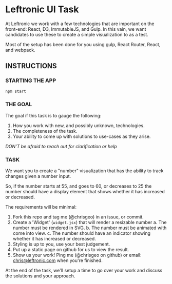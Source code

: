 Leftronic UI Task
===========================

At Leftronic we work with a few technologies that are important on the
front-end: React, D3, ImmutableJS, and Gulp. In this vain, we want
candidates to use these to create a simple visualization to as a test.


Most of the setup has been done for you using gulp, React Router, React, and
webpack.

## INSTRUCTIONS

### STARTING THE APP

```bash
npm start
```

### THE GOAL

The goal if this task is to gauge the following:
1. How you work with new, and possibly unknown, technologies.
2. The completeness of the task.
3. Your ability to come up with solutions to use-cases as they arise.

*DON'T be afraid to reach out for clarification or help*

### TASK

We want you to create a "number" visualization that has the ability to track
changes given a number input.

So, if the number starts at 55, and goes to 60, or decreases to 25 the number
should have a display element that shows whether it has increased or decreased.

The requirements will be minimal:

1. Fork this repo and tag me (@chrisgeo) in an issue, or commit.
2. Create a 'Widget' (`widget.jsx`) that will render a resizable number
  a. The number must be rendered in SVG.
  b. The number must be animated with come into view.
  c. The number should have an indicator showing whether it has increased or decreased.
4. Styling is up to you, use your best judgement.
5. Put up a static page on github for us to view the result.
6. Show us your work! Ping me (@chrisgeo on github) or email: chris@leftronic.com when you're finished.

At the end of the task, we'll setup a time to go over your work and discuss the
solutions and your approach.
